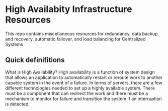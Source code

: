 # High Availabity Infrastructure Resources

This repo contains miscellaneous resources for redundancy, data backup and recovery, automatic failover, and load balancing for Centralized Systems

## Quick definifitions

What is High Availability? High availability is a function of system design that allows an application to automatically restart or reroute work to another capable system in the event of a failure. In terms of servers, there are a few different technologies needed to set up a highly available system. There must be a component that can redirect the work and there must be a mechanism to monitor for failure and transition the system if an interruption is detected.
